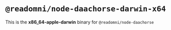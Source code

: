 # `@readomni/node-daachorse-darwin-x64`

This is the **x86_64-apple-darwin** binary for `@readomni/node-daachorse`
